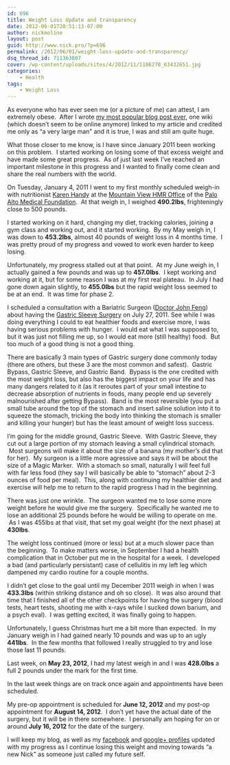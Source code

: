 ```yaml
---
id: 696
title: Weight Loss Update and transparency
date: 2012-06-01T20:51:13-07:00
author: nickmoline
layout: post
guid: http://www.nick.pro/?p=696
permalink: /2012/06/01/weight-loss-update-and-transparency/
dsq_thread_id: 711363807
cover: /wp-content/uploads/sites/4/2012/11/1186278_63432651.jpg
categories:
    - Health
tags:
    - Weight Loss
---
```

As everyone who has ever seen me (or a picture of me) can attest, I am extremely obese.  After I wrote [my most popular blog post ever](https://www.nick.pro/2011/08/27/pottermore-cheats-earning-more-house-points-through-failure-then-success-in-potion-making/ "Pottermore Cheats: Earning more house points through failure then success in potion making"), one wiki (which doesn&#8217;t seem to be online anymore) linked to my article and credited me only as &#8220;a very large man&#8221; and it is true, I was and still am quite huge.

What those closer to me know, is I have since January 2011 been working on this problem.  I started working on losing some of that excess weight and have made some great progress.  As of just last week I&#8217;ve reached an important milestone in this progress and I wanted to finally come clean and share the real numbers with the world.

<!--more-->

On Tuesday, January 4, 2011 I went to my first monthly scheduled weigh-in with nutritionist <a title="Karen Handy" href="http://www.pamf.org/providersearch/?sitecfg=41&vs=detail&action=providerdetail&masterid=21347" target="_blank">Karen Handy</a> at the <a href="http://www.ahealthyweight.org/" target="_blank">Mountain View HMR Office</a> of the <a href="http://www.pamf.org/" target="_blank">Palo Alto Medical Foundation</a>.  At that weigh in, I weighed **490.2lbs**, frighteningly close to 500 pounds.

I started working on it hard, changing my diet, tracking calories, joining a gym class and working out, and it started working.  By my May weigh in, I was down to **453.2lbs**, almost 40 pounds of weight loss in 4 months time.  I was pretty proud of my progress and vowed to work even harder to keep losing.

Unfortunately, my progress stalled out at that point.  At my June weigh in, I actually gained a few pounds and was up to **457.0lbs**.  I kept working and working at it, but for some reason I was at my first real plateau.  In July I had gone down again slightly, to **455.0lbs** but the rapid weight loss seemed to be at an end.  It was time for phase 2.

I scheduled a consultation with a Bariatric Surgeon (<a href="http://gastricbypasssanfrancisco.com/john-feng-md-bariatric-surgeon-gastric-bypass-san-francisco.htm" target="_blank">Doctor John Feng</a>) about having the <a href="http://gastricbypasssanfrancisco.com/realize-gastric-band-doctors-bay-area-san-francisco-ca.htm" target="_blank">Gastric Sleeve Surgery</a> on July 27, 2011. See while I was doing everything I could to eat healthier foods and exercise more, I was having serious problems with hunger.  I would eat what I was supposed to, but it was just not filling me up, so I would eat more (still healthy) food.  But too much of a good thing is not a good thing.

There are basically 3 main types of Gastric surgery done commonly today (there are others, but these 3 are the most common and safest).  Gastric Bypass, Gastric Sleeve, and Gastric Band.  Bypass is the one credited with the most weight loss, but also has the biggest impact on your life and has many dangers related to it (as it reroutes part of your small intestine to decrease absorption of nutrients in foods, many people end up severely malnourished after getting Bypass).  Band is the most reversible (you put a small tube around the top of the stomach and insert saline solution into it to squeeze the stomach, tricking the body into thinking the stomach is smaller and killing your hunger) but has the least amount of weight loss success.

<amp-img  title="DiagramGastricSleeve" alt="DiagramGastricSleeve" src="{{ site.baseurl }}/wp-content/uploads/sites/4/2012/06/DiagramGastricSleeve.jpg" width="349" height="324" layout="intrinsic"></amp-img>

I&#8217;m going for the middle ground, Gastric Sleeve.  With Gastric Sleeve, they cut out a large portion of my stomach leaving a small cylindrical stomach.  Most surgeons will make it about the size of a banana (my mother&#8217;s did that for her).  My surgeon is a little more agressive and says it will be about the size of a Magic Marker.  With a stomach so small, naturally I will feel full with far less food (they say I will basically be able to &#8220;stomach&#8221; about 2-3 ounces of food per meal).  This, along with continuing my healthier diet and exercise will help me to return to the rapid progress I had in the beginning.

There was just one wrinkle.  The surgeon wanted me to lose some more weight before he would give me the surgery.  Specifically he wanted me to lose an additional 25 pounds before he would be willing to operate on me.  As I was 455lbs at that visit, that set my goal weight (for the next phase) at **430lbs**.

The weight loss continued (more or less) but at a much slower pace than the beginning.  To make matters worse, in September I had a health complication that in October put me in the hospital for a week.  I developed a bad (and particularly persistant) case of cellulitis in my left leg which dampened my cardio routine for a couple months.

I didn&#8217;t get close to the goal until my December 2011 weigh in when I was **433.3lbs** (within striking distance and oh so close).  It was also around that time that I finished all of the other checkpoints for having the surgery (blood tests, heart tests, shooting me with x-rays while I sucked down barium, and a psych eval).  I was getting excited, it was finally going to happen.

Unfortunately, I guess Christmas hurt me a bit more than expected.  In my January weigh in I had gained nearly 10 pounds and was up to an ugly **441lbs**.  In the few months that followed I really struggled to try and lose those last 11 pounds.

Last week, on **May 23, 2012**, I had my latest weigh in and I was **428.0lbs** a full 2 pounds under the mark for the first time.

In the last week things are on track once again and appointments have been scheduled.

My pre-op appointment is scheduled for **June 12, 2012** and my post-op appointment for **August 14, 2012**.  I don&#8217;t yet have the actual date of the surgery, but it will be in there somewhere.  I personally am hoping for on or around **July 16, 2012** for the date of the surgery.

I will keep my blog, as well as my <a href="https://www.facebook.com/nickmoline" target="_blank">facebook</a> and <a href="https://plus.google.com/100038801356570551641" target="_blank">google+ profiles</a> updated with my progress as I continue losing this weight and moving towards &#8220;a new Nick&#8221; as someone just called my future self.